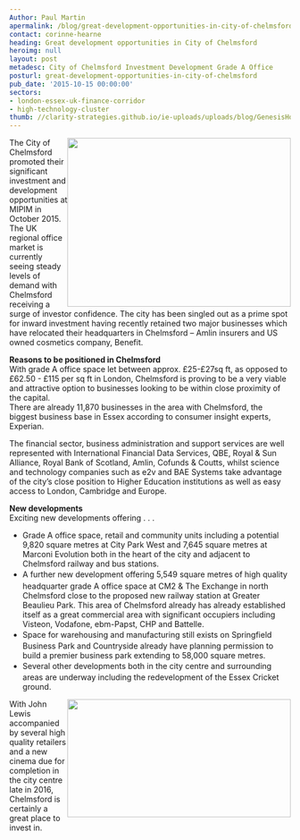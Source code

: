 ```yaml
---
Author: Paul Martin
apermalink: /blog/great-development-opportunities-in-city-of-chelmsford
contact: corinne-hearne
heading: Great development opportunities in City of Chelmsford
heroimg: null
layout: post
metadesc: City of Chelmsford Investment Development Grade A Office
posturl: great-development-opportunities-in-city-of-chelmsford
pub_date: '2015-10-15 00:00:00'
sectors:
- london-essex-uk-finance-corridor
- high-technology-cluster
thumb: //clarity-strategies.github.io/ie-uploads/uploads/blog/GenesisHousing_160px.jpg
---
```


<p><img alt='' src='//clarity-strategies.github.io/ie-uploads/uploads/blog/ChelmsfordCourts_500px.jpg' style='width: 400px; height: 302px; float: right;'/>The City of Chelmsford promoted their significant investment and development opportunities at MIPIM in October 2015.   The UK regional office market is currently seeing steady levels of demand with Chelmsford receiving a surge of investor confidence. The city has been singled out as a prime spot for inward investment having recently retained two major businesses which have relocated their headquarters in Chelmsford – Amlin insurers and US owned cosmetics company, Benefit.</p><p><strong>Reasons to be positioned in Chelmsford </strong><br/>With grade A office space let between approx. £25-£27sq ft, as opposed to £62.50 - £115 per sq ft in London, Chelmsford is proving to be a very viable and attractive option to businesses looking to be within close proximity of the capital.<br/>There are already 11,870 businesses in the area with Chelmsford, the biggest business base in Essex according to consumer insight experts, Experian.</p><p>The financial sector, business administration and support services are well represented with International Financial Data Services, QBE, Royal &amp; Sun Alliance, Royal Bank of Scotland, Amlin, Cofunds &amp; Coutts, whilst science and technology companies such as e2v and BAE Systems take advantage of the city’s close position to Higher Education institutions as well as easy access to London, Cambridge and Europe.</p><p><strong>New developments</strong><br/>Exciting new developments offering . . .</p><ul><li>Grade A office space, retail and community units including a potential 9,820 square metres at City Park West and 7,645 square metres at Marconi Evolution both in the heart of the city and adjacent to Chelmsford railway and bus stations. </li><li><span style='line-height: 1.6;'>A further new development offering 5,549 square metres of high quality headquarter grade A office space at CM2 &amp; The Exchange in north Chelmsford close to the proposed new railway station at Greater Beaulieu Park. This area of Chelmsford already has already established itself as a great commercial area with significant occupiers including Visteon, Vodafone, ebm-Papst, CHP and Battelle. </span></li><li><span style='line-height: 1.6;'>Space for warehousing and manufacturing still exists on Springfield Business Park and Countryside already have planning permission to build a premier business park extending to 58,000 square metres.</span></li><li><span style='line-height: 1.6;'>Several other developments both in the city centre and surrounding areas are underway including the redevelopment of the Essex Cricket ground.</span></li></ul><p><img alt='' src='//clarity-strategies.github.io/ie-uploads/uploads/blog/BondStreet_500px.jpg' style='width: 400px; height: 211px; float: right;'/>With John Lewis accompanied by several high quality retailers and a new cinema due for completion in the city centre late in 2016, Chelmsford is certainly a great place to invest in.</p>